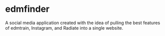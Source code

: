 # edmfinder
A social media application created with the idea of pulling the best features of edmtrain, Instagram, and Radiate into a single website.
